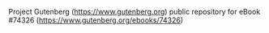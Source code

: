 Project Gutenberg (https://www.gutenberg.org) public repository for eBook #74326 (https://www.gutenberg.org/ebooks/74326)
